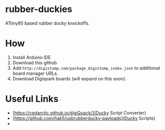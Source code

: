 # rubber-duckies
ATtiny85 based rubber ducky knockoffs.

# How
1. Install Arduino IDE
3. Download this github
4. Add `http://digistump.com/package_digistump_index.json` to additional board manager URLs.
5. Download Digispark boards (will expand on this soon).

# Useful Links
- [https://cedarctic.github.io/digiQuack/](Ducky Script Converter)
- [https://github.com/hak5/usbrubberducky-payloads](Ducky Scripts)
- 
